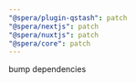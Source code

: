 ```yaml
---
"@spera/plugin-qstash": patch
"@spera/nextjs": patch
"@spera/nuxtjs": patch
"@spera/core": patch
---
```


bump dependencies
